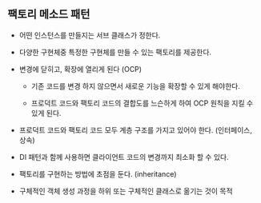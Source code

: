 ## 팩토리 메소드 패턴
- 어떤 인스턴스를 만들지는 서브 클래스가 정한다.

- 다양한 구현체중 특정한 구현체를 만들 수 있는 팩토리를 제공한다.

- 변경에 닫히고, 확장에 열리게 된다 (OCP)

    - 기존 코드를 변경 하지 않으면서 새로운 기능을 확장할 수 있게 해야한다.

    - 프로덕트 코드와 팩토리 코드의 결합도를 느슨하게 하여 OCP 원칙을 지킬 수 있게 된다.

- 프로덕트 코드와 팩토리 코드 모두 계층 구조를 가지고 있어야 한다. (인터페이스, 상속)

- DI 패턴과 함께 사용하면 클라이언트 코드의 변경까지 최소화 할 수 있다.

- 팩토리를 구현하는 방법에 초점을 둔다. (inheritance)

- 구체적인 객체 생성 과정을 하위 또는 구체적인 클래스로 옮기는 것이 목적